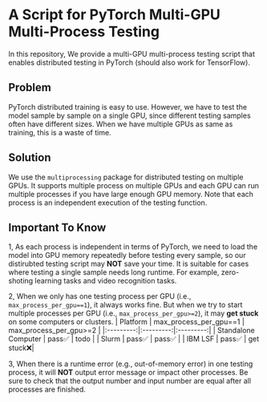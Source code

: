 # A Script for PyTorch Multi-GPU Multi-Process Testing

In this repository, We provide a multi-GPU multi-process testing script that enables distributed testing in PyTorch (should also work for TensorFlow).

## Problem
PyTorch distributed training is easy to use. However, we have to test the model sample by sample on a single GPU, since different testing samples often have different sizes. When we have multiple GPUs as same as training, this is a waste of time.

## Solution
We use the `multiprocessing` package for distributed testing on multiple GPUs. It supports multiple process on multiple GPUs and each GPU can run multiple processes if you have large enough GPU memory. Note that each process is an independent execution of the testing function.

## Important To Know
1, As each process is independent in terms of PyTorch, we need to load the model into GPU memory repeatedly before testing every sample, so our distirubted testing script may **NOT** save your time. It is suitable for cases where testing a single sample needs long runtime. For example, zero-shoting learning tasks and video recognition tasks.

2, When we only has one testing process per GPU (i.e., `max_process_per_gpu==1`), it always works fine. But when we try to start multiple processes per GPU (i.e., `max_process_per_gpu>=2`), it may **get stuck** on some computers or clusters.
| Platform | max_process_per_gpu==1 | max_process_per_gpu>=2 |
|:---------:|:---------:|:---------:|
| Standalone Computer | pass✅ | todo |
| Slurm | pass✅ | pass✅ |
| IBM LSF | pass✅ | get stuck❌|

3, When there is a runtime error (e.g., out-of-memory error) in one testing process, it will **NOT** output error message or impact other processes. Be sure to check that the output number and input number are equal after all processes are finished.
